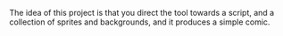 The idea of this project is that you direct the tool towards a script, and a collection of sprites and backgrounds, and it produces a simple comic.
